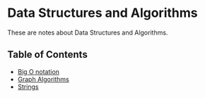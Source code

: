 # Data Structures and Algorithms

These are notes about Data Structures and Algorithms.

## Table of Contents

- [Big O notation](BigO.md)
- [Graph Algorithms](graphs/README.md)
- [Strings](strings/README.md)